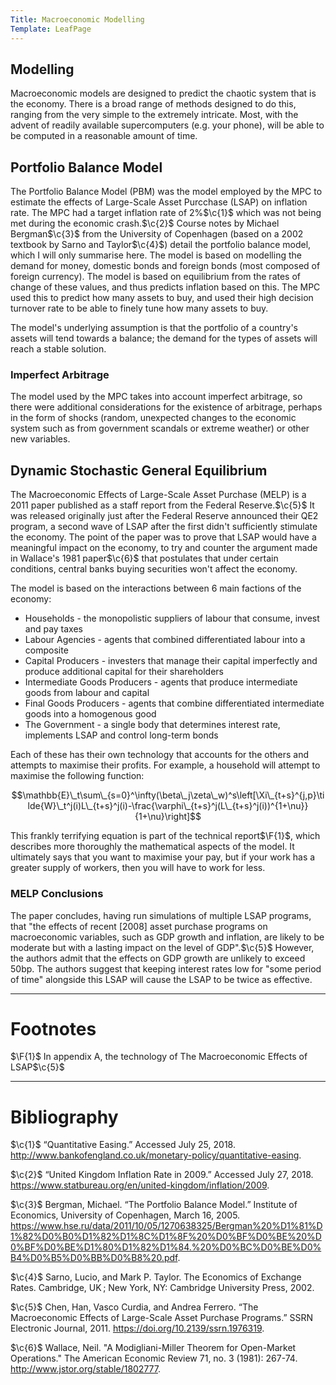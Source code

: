 ```yaml
---
Title: Macroeconomic Modelling
Template: LeafPage
---
```

$\newcommand{\F}[1]{^{[\text{F}#1]}}
\newcommand{\c}[1]{^{[#1]}}
\newcommand{\C}[2]{^{[#1\text{, p.#2}]}}
\newcommand{\Ci}[2]{^{[#1\text{, #2}]}}$

## Modelling

Macroeconomic models are designed to predict the chaotic system that is the economy. There is a broad range of methods designed to do this, ranging from the very simple to the extremely intricate. Most, with the advent of readily available supercomputers (e.g. your phone), will be able to be computed in a reasonable amount of time.

## Portfolio Balance Model

The Portfolio Balance Model (PBM) was the model employed by the MPC to estimate the effects of Large-Scale Asset Purcchase (LSAP) on inflation rate. The MPC had a target inflation rate of 2%$\c{1}$ which was not being met during the economic crash.$\c{2}$ Course notes by Michael Bergman$\c{3}$ from the University of Copenhagen (based on a 2002 textbook by Sarno and Taylor$\c{4}$) detail the portfolio balance model, which I will only summarise here. The model is based on modelling the demand for money, domestic bonds and foreign bonds (most composed of foreign currency). The model is based on equilibrium from the rates of change of these values, and thus predicts inflation based on this. The MPC used this to predict how many assets to buy, and used their high decision turnover rate to be able to finely tune how many assets to buy.

The model's underlying assumption is that the portfolio of a country's assets will tend towards a balance; the demand for the types of assets will reach a stable solution.

### Imperfect Arbitrage

The model used by the MPC takes into account imperfect arbitrage, so there were additional considerations for the existence of arbitrage, perhaps in the form of shocks (random, unexpected changes to the economic system such as from government scandals or extreme weather) or other new variables.

## Dynamic Stochastic General Equilibrium

The Macroeconomic Effects of Large-Scale Asset Purchase (MELP) is a 2011 paper published as a staff report from the Federal Reserve.$\c{5}$ It was released originally just after the Federal Reserve announced their QE2 program, a second wave of LSAP after the first didn't sufficiently stimulate the economy. The point of the paper was to prove that LSAP would have a meaningful impact on the economy, to try and counter the argument made in Wallace's 1981 paper$\c{6}$ that postulates that under certain conditions, central banks buying securities won't affect the economy.

The model is based on the interactions between 6 main factions of the economy:
* Households - the monopolistic suppliers of labour that consume, invest and pay taxes
* Labour Agencies - agents that combined differentiated labour into a composite
* Capital Producers - investers that manage their capital imperfectly and produce additional capital for their shareholders
* Intermediate Goods Producers - agents that produce intermediate goods from labour and capital
* Final Goods Producers - agents that combine differentiated intermediate goods into a homogenous good
* The Government - a single body that determines interest rate, implements LSAP and control long-term bonds

Each of these has their own technology that accounts for the others and attempts to maximise their profits. For example, a household will attempt to maximise the following function:

$$\mathbb{E}\_t\sum\_{s=0}^\infty(\beta\_j\zeta\_w)^s\left[\Xi\_{t+s}^{j,p}\tilde{W}\_t^j(i)L\_{t+s}^j(i)-\frac{\varphi\_{t+s}^j(L\_{t+s}^j(i))^{1+\nu}}{1+\nu}\right]$$

This frankly terrifying equation is part of the technical report$\F{1}$, which describes more thoroughly the mathematical aspects of the model. It ultimately says that you want to maximise your pay, but if your work has a greater supply of workers, then you will have to work for less.

### MELP Conclusions

The paper concludes, having run simulations of multiple LSAP programs, that "the effects of recent [2008] asset purchase programs on macroeconomic variables, such as GDP growth and inflation, are likely to be moderate but with a lasting impact on the level of GDP".$\c{5}$ However, the authors admit that the effects on GDP growth are unlikely to exceed 50bp. The authors suggest that keeping interest rates low for "some period of time" alongside this LSAP will cause the LSAP to be twice as effective.

---
# Footnotes

$\F{1}$ In appendix A, the technology of The Macroeconomic Effects of LSAP$\c{5}$

---
# Bibliography

$\c{1}$ “Quantitative Easing.” Accessed July 25, 2018. http://www.bankofengland.co.uk/monetary-policy/quantitative-easing.

$\c{2}$ “United Kingdom Inflation Rate in 2009.” Accessed July 27, 2018. https://www.statbureau.org/en/united-kingdom/inflation/2009.

$\c{3}$ Bergman, Michael. “The Portfolio Balance Model.” Institute of Economics, University of Copenhagen, March 16, 2005. https://www.hse.ru/data/2011/10/05/1270638325/Bergman%20%D1%81%D1%82%D0%B0%D1%82%D1%8C%D1%8F%20%D0%BF%D0%BE%20%D0%BF%D0%BE%D1%80%D1%82%D1%84.%20%D0%BC%D0%BE%D0%B4%D0%B5%D0%BB%D0%B8%20.pdf.

$\c{4}$ Sarno, Lucio, and Mark P. Taylor. The Economics of Exchange Rates. Cambridge, UK ; New York, NY: Cambridge University Press, 2002.

$\c{5}$ Chen, Han, Vasco Curdia, and Andrea Ferrero. “The Macroeconomic Effects of Large-Scale Asset Purchase Programs.” SSRN Electronic Journal, 2011. https://doi.org/10.2139/ssrn.1976319.

$\c{6}$ Wallace, Neil. "A Modigliani-Miller Theorem for Open-Market Operations." The American Economic Review 71, no. 3 (1981): 267-74. http://www.jstor.org/stable/1802777.
